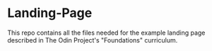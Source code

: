 # Landing-Page
This repo contains all the files needed for the example landing page described in The Odin Project's "Foundations" curriculum.
